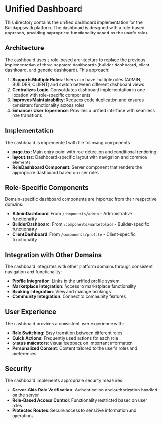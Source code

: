 # Unified Dashboard

This directory contains the unified dashboard implementation for the Buildappswith platform. The dashboard is designed with a role-based approach, providing appropriate functionality based on the user's roles.

## Architecture

The dashboard uses a role-based architecture to replace the previous implementation of three separate dashboards (builder-dashboard, client-dashboard, and generic dashboard). This approach:

1. **Supports Multiple Roles**: Users can have multiple roles (ADMIN, BUILDER, CLIENT) and switch between different dashboard views
2. **Centralizes Logic**: Consolidates dashboard implementation in one location with role-specific components
3. **Improves Maintainability**: Reduces code duplication and ensures consistent functionality across roles
4. **Enhances User Experience**: Provides a unified interface with seamless role transitions

## Implementation

The dashboard is implemented with the following components:

- **page.tsx**: Main entry point with role detection and conditional rendering
- **layout.tsx**: Dashboard-specific layout with navigation and common elements
- **RoleDashboard Component**: Server component that renders the appropriate dashboard based on user roles

## Role-Specific Components

Domain-specific dashboard components are imported from their respective domains:

- **AdminDashboard**: From `/components/admin` - Administrative functionality
- **BuilderDashboard**: From `/components/marketplace` - Builder-specific functionality
- **ClientDashboard**: From `/components/profile` - Client-specific functionality

## Integration with Other Domains

The dashboard integrates with other platform domains through consistent navigation and functionality:

- **Profile Integration**: Links to the unified profile system
- **Marketplace Integration**: Access to marketplace functionality
- **Booking Integration**: View and manage bookings
- **Community Integration**: Connect to community features

## User Experience

The dashboard provides a consistent user experience with:

- **Role Switching**: Easy transition between different roles
- **Quick Actions**: Frequently used actions for each role
- **Status Indicators**: Visual feedback on important information
- **Personalized Content**: Content tailored to the user's roles and preferences

## Security

The dashboard implements appropriate security measures:

- **Server-Side Role Verification**: Authentication and authorization handled on the server
- **Role-Based Access Control**: Functionality restricted based on user roles
- **Protected Routes**: Secure access to sensitive information and operations
